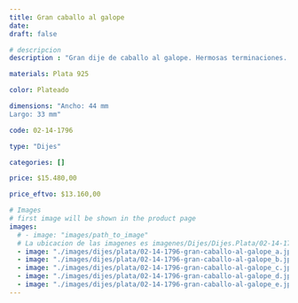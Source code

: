 ```yaml
---
title: Gran caballo al galope
date: 
draft: false

# descripcion
description : "Gran dije de caballo al galope. Hermosas terminaciones. El caballo significa fidelidad, inteligencia, vitalidad."

materials: Plata 925

color: Plateado

dimensions: "Ancho: 44 mm 
Largo: 33 mm"

code: 02-14-1796

type: "Dijes"

categories: []

price: $15.480,00

price_eftvo: $13.160,00

# Images
# first image will be shown in the product page
images:
  # - image: "images/path_to_image"
  # La ubicacion de las imagenes es imagenes/Dijes/Dijes.Plata/02-14-1796-gran-caballo-al-galope
  - image: "./images/dijes/plata/02-14-1796-gran-caballo-al-galope_a.jpg"
  - image: "./images/dijes/plata/02-14-1796-gran-caballo-al-galope_b.jpg"
  - image: "./images/dijes/plata/02-14-1796-gran-caballo-al-galope_c.jpg"
  - image: "./images/dijes/plata/02-14-1796-gran-caballo-al-galope_d.jpg"
  - image: "./images/dijes/plata/02-14-1796-gran-caballo-al-galope_e.jpg"
---
```


